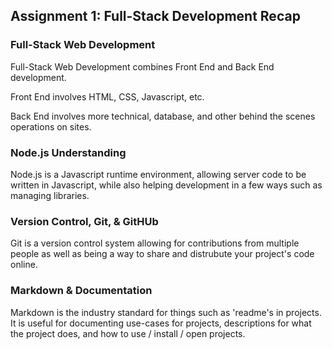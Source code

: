 ## Assignment 1: Full-Stack Development Recap

### Full-Stack Web Development

Full-Stack Web Development combines Front End and Back End development.

Front End involves HTML, CSS, Javascript, etc.

Back End involves more technical, database, and other behind the scenes operations on sites.

### Node.js Understanding

Node.js is a Javascript runtime environment, allowing server code to be written in Javascript, while also helping development in a few ways such as managing libraries.

### Version Control, Git, & GitHUb

Git is a version control system allowing for contributions from multiple people as well as being a way to share and distrubute your project's code online.

### Markdown & Documentation

Markdown is the industry standard for things such as 'readme's in projects. It is useful for documenting use-cases for projects, descriptions for what the project does, and how to use / install / open projects.
